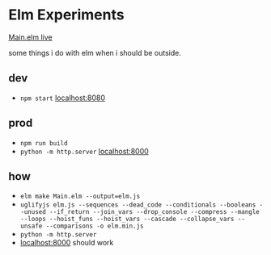 # Elm Experiments

[Main.elm live](https://argshook.github.io/elm-experiments)

some things i do with elm when i should be outside.

## dev

* `npm start` [localhost:8080](http://localhost:8000)

## prod

* `npm run build`
* `python -m http.server` [localhost:8000](http://localhost:8000)

## how

* `elm make Main.elm --output=elm.js`
* `uglifyjs elm.js --sequences --dead_code --conditionals --booleans --unused --if_return --join_vars --drop_console --compress --mangle --loops --hoist_funs --hoist_vars --cascade --collapse_vars --unsafe --comparisons -o elm.min.js`
* `python -m http.server`
* [localhost:8000](http://localhost:8000) should work

